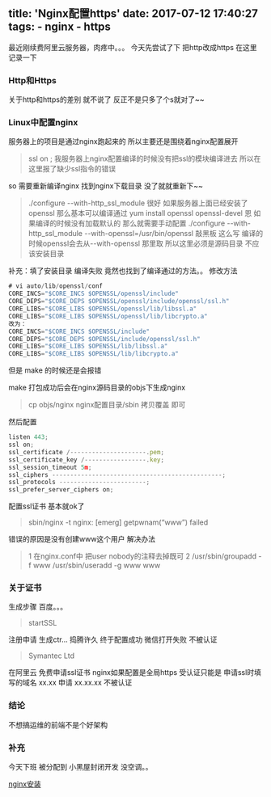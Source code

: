 title: 'Nginx配置https'
date: 2017-07-12 17:40:27
tags:
    - nginx
    - https
---
最近刚续费阿里云服务器，肉疼中。。。
今天先尝试了下 把http改成https 在这里记录一下
<!--more-->
### Http和Https
关于http和https的差别 就不说了
反正不是只多了个s就对了~~

### Linux中配置nginx
服务器上的项目是通过nginx跑起来的
所以主要还是围绕着nginx配置展开
> ssl on ;
我服务器上nginx配置编译的时候没有把ssl的模块编译进去
所以在这里报了缺少ssl指令的错误

so 需要重新编译nginx
找到nginx下载目录 没了就就重新下~~
> ./configure --with-http_ssl_module
很好 如果服务器上面已经安装了openssl 那么基本可以编译通过
> yum install openssl openssl-devel
恩 如果编译的时候没有加载默认的 那么就需要手动配置
> ./configure --with-http_ssl_module --with-openssl=/usr/bin/openssl
敲黑板 这么写 编译的时候openssl会去从--with-openssl 那里取
所以这里必须是源码目录 不应该安装目录

补充：填了安装目录 编译失败 竟然也找到了编译通过的方法。。
修改方法
```javascript
# vi auto/lib/openssl/conf
CORE_INCS="$CORE_INCS $OPENSSL/openssl/include"
CORE_DEPS="$CORE_DEPS $OPENSSL/openssl/include/openssl/ssl.h"
CORE_LIBS="$CORE_LIBS $OPENSSL/openssl/lib/libssl.a"
CORE_LIBS="$CORE_LIBS $OPENSSL/openssl/lib/libcrypto.a"
改为：
CORE_INCS="$CORE_INCS $OPENSSL/include"
CORE_DEPS="$CORE_DEPS $OPENSSL/include/openssl/ssl.h"
CORE_LIBS="$CORE_LIBS $OPENSSL/lib/libssl.a"
CORE_LIBS="$CORE_LIBS $OPENSSL/lib/libcrypto.a"
```
但是 make 的时候还是会报错 

make 打包成功后会在nginx源码目录的objs下生成nginx
> cp objs/nginx nginx配置目录/sbin
拷贝覆盖 即可

然后配置
```javascript
listen 443;
ssl on;
ssl_certificate /---------------------.pem;
ssl_certificate_key /-----------------.key;
ssl_session_timeout 5m;
ssl_ciphers -----------------------------------------------;
ssl_protocols ------------------------;
ssl_prefer_server_ciphers on;
```
配置ssl证书 基本就ok了

> sbin/nginx -t
  nginx: [emerg] getpwnam(“www”) failed

错误的原因是没有创建www这个用户 解决办法
> 1 在nginx.conf中 把user nobody的注释去掉既可
> 2 /usr/sbin/groupadd -f www
    /usr/sbin/useradd -g www www

### 关于证书
生成步骤 百度。。。

> startSSL

注册申请 生成ctr...
捣腾许久 终于配置成功 微信打开失败 不被认证

> Symantec Ltd

在阿里云 免费申请ssl证书
nginx如果配置是全局https
受认证只能是 申请ssl时填写的域名
xx.xx 申请
xx.xx.xx 不被认证

### 结论

不想搞运维的前端不是个好架构

### 补充

今天下班 被分配到 小黑屋封闭开发
没空调。。


[nginx安装](https://www.cnblogs.com/jimisun/p/8057156.html)


